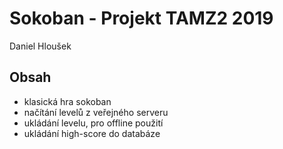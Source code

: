 # Sokoban - Projekt TAMZ2 2019

Daniel Hloušek

## Obsah

* klasická hra sokoban
* načítání levelů z veřejného serveru
* ukládání levelu, pro offline použití
* ukládání high-score do databáze